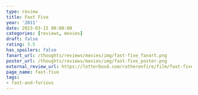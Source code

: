 ```yaml
---
type: review
title: Fast Five
year: '2011'
date: 2023-03-15 00:00:00
categories: [reviews, movies]
draft: false
rating: 3.5
has_spoilers: false
fanart_url: /thoughts/reviews/movies/img/fast-five_fanart.png
poster_url: /thoughts/reviews/movies/img/fast-five_poster.png
external_review_url: https://letterboxd.com/ratheronfire/film/fast-five/
page_name: fast-five
tags:
- fast-and-furious
---
```


